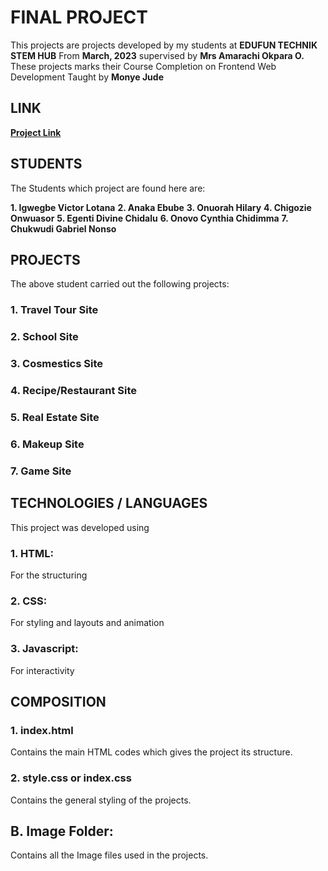 # FINAL PROJECT

This projects are projects developed by my students at **EDUFUN TECHNIK STEM HUB** From **March, 2023**
supervised by **Mrs Amarachi Okpara O.**
These projects marks their Course Completion on Frontend Web Development
Taught by **Monye Jude**

## LINK

**[Project Link](https://drive.google.com/drive/folders/1gHN0c4jakb0dGBqeQGbVJXJLq-_H9T-o?usp=share_link/ "Link to their project on google drive")**

## STUDENTS

The Students which project are found here are:

**1. Igwegbe Victor Lotana**
**2. Anaka Ebube**
**3. Onuorah Hilary**
**4. Chigozie Onwuasor**
**5. Egenti Divine Chidalu**
**6. Onovo Cynthia Chidimma**
**7. Chukwudi Gabriel Nonso**

## PROJECTS

The above student carried out the following projects:

### 1. Travel Tour Site

### 2. School Site

### 3. Cosmestics Site

### 4. Recipe/Restaurant Site

### 5. Real Estate Site

### 6. Makeup Site

### 7. Game Site

## TECHNOLOGIES / LANGUAGES

This project was developed using

### 1. HTML:

For the structuring

### 2. CSS:

For styling and layouts and animation

### 3. Javascript:

For interactivity

## COMPOSITION

### 1. index.html

Contains the main HTML codes which gives the project its structure.

### 2. style.css or index.css

Contains the general styling of the projects.

## B. Image Folder:

Contains all the Image files used in the projects.
